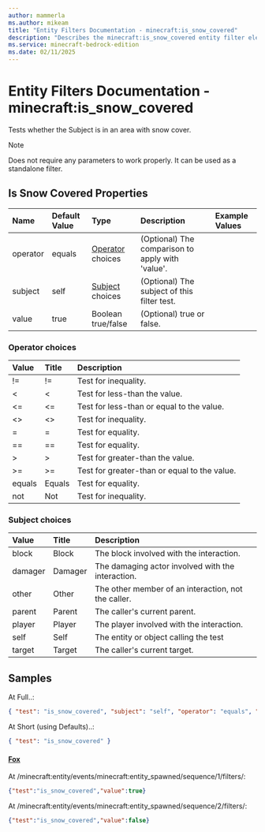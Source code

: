 ```yaml
---
author: mammerla
ms.author: mikeam
title: "Entity Filters Documentation - minecraft:is_snow_covered"
description: "Describes the minecraft:is_snow_covered entity filter element"
ms.service: minecraft-bedrock-edition
ms.date: 02/11/2025 
---
```


# Entity Filters Documentation - minecraft:is_snow_covered

Tests whether the Subject is in an area with snow cover.

> [!Note]
> Does not require any parameters to work properly. It can be used as a standalone filter.


## Is Snow Covered Properties

|Name       |Default Value |Type |Description |Example Values |
|:----------|:-------------|:----|:-----------|:------------- |
| operator | equals | [Operator](#operator-choices) choices | (Optional) The comparison to apply with 'value'. |  | 
| subject | self | [Subject](#subject-choices) choices | (Optional) The subject of this filter test. |  | 
| value | true | Boolean true/false | (Optional) true or false. |  | 

### Operator choices

|Value       |Title |Description |
|:-----------|:-----|:-----------|
| != | != | Test for inequality.|
| < | < | Test for less-than the value.|
| <= | <= | Test for less-than or equal to the value.|
| <> | <> | Test for inequality.|
| = | = | Test for equality.|
| == | == | Test for equality.|
| > | > | Test for greater-than the value.|
| >= | >= | Test for greater-than or equal to the value.|
| equals | Equals | Test for equality.|
| not | Not | Test for inequality.|

### Subject choices

|Value       |Title |Description |
|:-----------|:-----|:-----------|
| block | Block | The block involved with the interaction.|
| damager | Damager | The damaging actor involved with the interaction.|
| other | Other | The other member of an interaction, not the caller.|
| parent | Parent | The caller's current parent.|
| player | Player | The player involved with the interaction.|
| self | Self | The entity or object calling the test|
| target | Target | The caller's current target.|

## Samples

At Full..: 

```json
{ "test": "is_snow_covered", "subject": "self", "operator": "equals", "value": "true" }
```

At Short (using Defaults)..: 

```json
{ "test": "is_snow_covered" }
```

#### [Fox](https://github.com/Mojang/bedrock-samples/tree/preview/behavior_pack/entities/fox.json)

At /minecraft:entity/events/minecraft:entity_spawned/sequence/1/filters/: 

```json
{"test":"is_snow_covered","value":true}
```

At /minecraft:entity/events/minecraft:entity_spawned/sequence/2/filters/: 

```json
{"test":"is_snow_covered","value":false}
```
